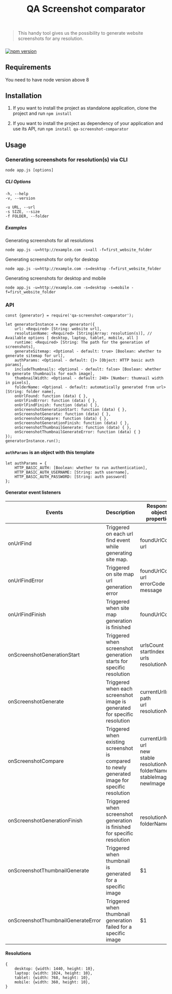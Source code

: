 <p align="center">
    <h1 align="center">
    QA Screenshot comparator
    </h1>
    <br>
</p>

> This handy tool gives us the possibility to generate website screenshots for any resolution.

###

[![npm version](https://badge.fury.io/js/1.0.3.svg)](https://www.npmjs.com/package/qa-screenshot-comparator)

## Requirements

You need to have node version above 8

## Installation

1. If you want to install the project as standalone application, clone the project and run `npm install`

2. If you want to install the project as dependency of your application and use its API, run `npm install qa-screenshot-comparator`

## Usage

### Generating screenshots for resolution(s) via CLI

```
node app.js [options]
```
##### CLI Options

    -h, --help
    -v, --version

    -u URL, --url
    -s SIZE, --size
    -f FOLDER, --folder
    
##### Examples
Generating screenshots for all resolutions
```
node app.js -u=http://example.com -s=all -f=first_website_folder
```

Generating screenshots for only for desktop
```
node app.js -u=http://example.com -s=desktop -f=first_website_folder
```

Generating screenshots for desktop and mobile
```
node app.js -u=http://example.com -s=desktop -s=mobile -f=first_website_folder
```

### API 
```node
const {generator} = require('qa-screenshot-comparator');

let generatorInstance = new generator({
    url: <Required> [String: website url],
    resolutionName: <Required> [String|Array: resolution(s)], // Available options [ desktop, laptop, tablet, mobile, all ]
    runtime: <Required> [String: The path for the generation of screenshots],
    generateSitemap: <Optional - default: true> [Boolean: whether to generate sitemap for url],
    authParams: <Optional - default: {}> [Object: HTTP basic auth params],
    includeThumbnails: <Optional - default: false> [Boolean: whether to generate thumbnails for each image],
    thumbnailWidth: <Optional - default: 240> [Number: thumnail width in pixels],
    folderName: <Optional - default: automatically generated from url> [String: folder name],
    onUrlFound: function (data) { },
    onUrlFindError: function (data) { },
    onUrlFindFinish: function (data) { },
    onScreenshotGenerationStart: function (data) { },
    onScreenshotGenerate: function (data) { },
    onScreenshotCompare: function (data) { },
    onScreenshotGenerationFinish: function (data) { },
    onScreenshotThumbnailGenerate: function (data) { },
    onScreenshotThumbnailGenerateError: function (data) { }
});
generatorInstance.run();
```

#### `authParams` is an object with this template
```node
let authParams = {
    HTTP_BASIC_AUTH: [Boolean: whether to run authentication],
    HTTP_BASIC_AUTH_USERNAME: [String: auth username],
    HTTP_BASIC_AUTH_PASSWORD: [String: auth password]
};
```

#### Generator event listeners

| Events                             | Description                                                                                                     | Response object properties                                                                           |
| -----------------------------------|-----------------------------------------------------------------------------------------------------------------| -----------------------------------------------------------------------------------------------------|
| onUrlFind                          | Triggered on each url find event while generating site map.                                                     |   foundUrlCount<br>url                                                                               |
| onUrlFindError                     | Triggered on site map url generation error                                                                      |   foundUrlCount<br>url<br>errorCode<br>message                                                       |
| onUrlFindFinish                    | Triggered when site map generation is finished                                                                  |   foundUrlCount                                                                                      |
| onScreenshotGenerationStart        | Triggered when screenshot generation starts for specific resolution                                             |   urlsCount<br>startIndex<br>urls<br>resolutionName                                                  |
| onScreenshotGenerate               | Triggered when each screenshot image is generated for specific resolution                                       |   currentUrlIndex<br>path<br>url<br>resolutionName                                                   |
| onScreenshotCompare                | Triggered when existing screenshot is compared to newly generated image for specific resolution                 |   currentUrlIndex<br>url<br>new<br>stable<br>resolutionName<br>folderName<br>stableImage<br>newImage |
| onScreenshotGenerationFinish       | Triggered when screenshot generation is finished for specific resolution                                        |   resolutionName<br>folderName                                                                       |
| onScreenshotThumbnailGenerate      | Triggered when thumbnail is generated for a specific image                                                      |    $1                                                                                                |
| onScreenshotThumbnailGenerateError | Triggered when thumbnail generation failed for a specific image                                                 |    $1                                                                                                |

#### Resolutions
```
{
    desktop: {width: 1440, height: 10},
    laptop: {width: 1024, height: 10},
    tablet: {width: 768, height: 10},
    mobile: {width: 360, height: 10},
}
```
